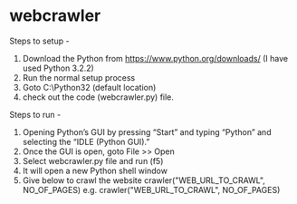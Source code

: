 # webcrawler

Steps to setup -
1. Download the Python from https://www.python.org/downloads/ (I have used Python 3.2.2)
2. Run the normal setup process
3. Goto C:\Python32 (default location)
4. check out the code (webcrawler.py) file.

Steps to run -
1. Opening Python’s GUI by pressing “Start” and typing “Python” and selecting the “IDLE (Python GUI).”
2. Once the GUI is open, goto File >> Open
3. Select webcrawler.py file and run (f5)
4. It will open a new Python shell window
5. Give below to crawl the website
  crawler("WEB_URL_TO_CRAWL", NO_OF_PAGES)
  e.g. crawler("WEB_URL_TO_CRAWL", NO_OF_PAGES)
